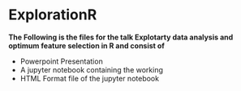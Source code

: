 # ExplorationR

**The Following is the files for the talk Explotarty data analysis and optimum feature selection in R and consist of**

* Powerpoint Presentation
* A jupyter notebook containing the working
* HTML Format file of the jupyter notebook
